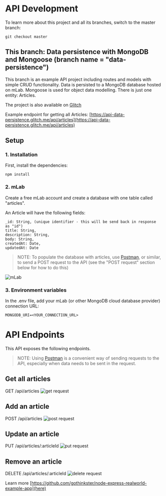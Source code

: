# API Development
To learn more about this project and all its branches, switch to the master branch:
````
git checkout master
````

## This branch: Data persistence with MongoDB and Mongoose (branch name = "data-persistence")

This branch is an example API project including routes and models with simple CRUD functionality. Data is persisted to a MongoDB database hosted on mLab. Mongoose is used for object data modelling. There is just one entity: Articles.

The project is also available on [Glitch](https://glitch.com/edit/#!/api-data-persistence?path=README.md:1:0)

Example endpoint for getting all Articles: [https://api-data-persistence.glitch.me/api/articles](https://api-data-persistence.glitch.me/api/articles)

## Setup

### 1. Installation

First, install the dependencies:
````
npm install
````

### 2. mLab
Create a free mLab account and create a database with one table called "articles".

An Article will have the following fields:
````
_id: String, (unique identifier - this will be send back in response as "id")
title: String,
description: String,
body: String,
createdAt: Date,
updatedAt: Date
````
> NOTE: To populate the database with articles, use [Postman](https://www.getpostman.com/), or similar, to send a POST request to the API (see the "POST request" section below for how to do this)

![mLab](assets/images/f8853aa3-f2d6-40d9-b298-b8a4592fc746%2Fmlab-articles.PNG?1544760660415 "mLab")

### 3. Environment variables
In the .env file, add your mLab (or other MongoDB cloud database provider) connection URL:

````
MONGODB_URI=<YOUR_CONNECTION_URL>
````

# API Endpoints
This API exposes the following endpoints. 

> NOTE: Using [Postman](https://www.getpostman.com/) is a convenient way of sending requests to the API, especially when data needs to be sent in the request.

## Get all articles
GET /api/articles
![get request](assets/images/f8853aa3-f2d6-40d9-b298-b8a4592fc746%2Fget-articles-postman.PNG?1544760397893 "GET Request")

## Add an article
POST /api/articles
![post request](assets/images/f8853aa3-f2d6-40d9-b298-b8a4592fc746%2Fpost-article-postman.PNG?1544760447450 "POST Request")

## Update an article
PUT /api/articles/:articleId
![put request](assets/images/f8853aa3-f2d6-40d9-b298-b8a4592fc746%2Fput-articles-postman.PNG?1544764893789 "PUT Request")

## Remove an article
DELETE /api/articles/:articleId
![delete request](assets/images/f8853aa3-f2d6-40d9-b298-b8a4592fc746%2Fdelete-article-postman.PNG?1544765268704 "DELETE Request")

Learn more [https://github.com/gothinkster/node-express-realworld-example-app](here)
